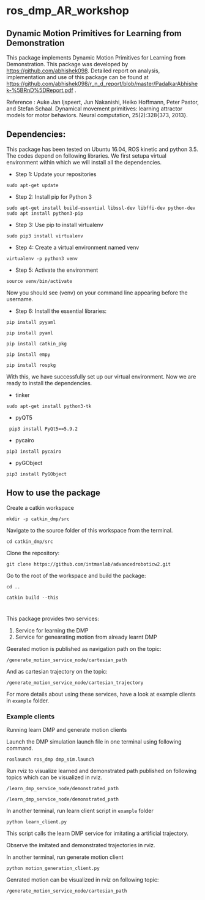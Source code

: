 # ros_dmp_AR_workshop


## Dynamic Motion Primitives for Learning from Demonstration

This package implements Dynamic Motion Primitives for Learning from Demonstration. This package was developed by https://github.com/abhishek098. Detailed report on analysis, implementation and use of this package can be found at https://github.com/abhishek098/r_n_d_report/blob/master/PadalkarAbhishek-%5BRnD%5DReport.pdf . 

Reference : Auke Jan Ijspeert, Jun Nakanishi, Heiko Hoffmann, Peter Pastor, and Stefan Schaal. Dynamical movement primitives: learning attractor models for motor behaviors. Neural computation, 25(2):328{373, 2013}. 

## Dependencies:

This package has been tested on Ubuntu 16.04, ROS kinetic and python 3.5. The codes depend on following libraries. We first setupa virtual environment within which we will install all the dependencies. 

* Step 1: Update your repositories

`sudo apt-get update`

* Step 2: Install pip for Python 3

`sudo apt-get install build-essential libssl-dev libffi-dev python-dev`
`sudo apt install python3-pip`

* Step 3: Use pip to install virtualenv

`sudo pip3 install virtualenv`

* Step 4: Create a virtual environment named venv

`virtualenv -p python3 venv`

* Step 5: Activate the environment 

`source venv/bin/activate`

Now you should see (venv) on your command line appearing before the username. 

* Step 6: Install the essential libraries: 

`pip install pyyaml`

`pip install pyaml`

`pip install catkin_pkg`

`pip install empy`

`pip install rospkg`

With this, we have successfully set up our virtual environment. Now we are ready to install the dependencies. 

* tinker

`sudo apt-get install python3-tk`

* pyQT5

` pip3 install PyQt5==5.9.2`

* pycairo

`pip3 install pycairo`

* pyGObject

`pip3 install PyGObject`



## How to use the package

Create a catkin workspace

`mkdir -p catkin_dmp/src`

Navigate to the source folder of this workspace from the terminal. 

`cd catkin_dmp/src`

Clone the repository:

`git clone https://github.com/intmanlab/advancedroboticw2.git`

Go to the root of the workspace and build the package:

`cd ..`

`catkin build --this`

#
This package provides two services:
1. Service for learning the DMP
2. Service for genearating motion from already learnt DMP

Geerated motion is published as navigation path on the topic:

`/generate_motion_service_node/cartesian_path`

And as cartesian trajectory on the topic:

`/generate_motion_service_node/cartesian_trajectory`

For more details about using these services, have a look at example clients in `example` folder. 

### Example clients
Running learn DMP and generate motion clients

Launch the DMP simulation launch file in one terminal using following command.

`roslaunch ros_dmp dmp_sim.launch`

Run rviz to visualize learned and demonstrated path published on following topics which can be visualized in rviz. 

`/learn_dmp_service_node/demonstrated_path`

`/learn_dmp_service_node/demonstrated_path`

In another terminal, run learn client script in `example` folder

`python learn_client.py`

This script calls the learn DMP service for imitating a artificial trajectory. 

Observe the imitated and demonstrated trajectories in rviz.

In another terminal, run generate motion client

`python motion_generation_client.py`

Genrated motion can be visualized in rviz on following topic:

`/generate_motion_service_node/cartesian_path`
